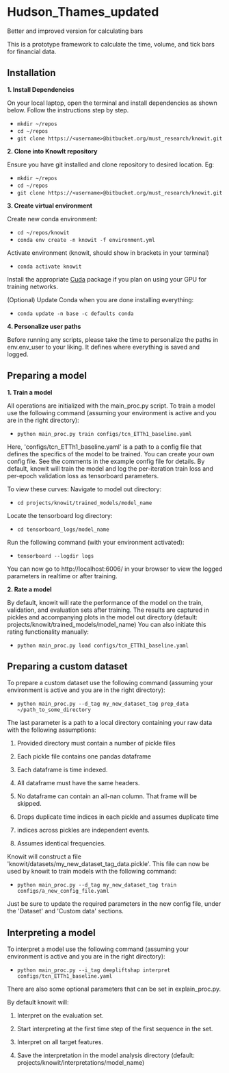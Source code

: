# Hudson_Thames_updated
Better and improved version for calculating bars

This is a prototype framework to calculate the time, volume, and tick bars for financial data.

## Installation
**1. Install Dependencies**

On your local laptop, open the terminal and install dependencies as shown below. Follow the instructions step by step.
- ```mkdir ~/repos```
- ```cd ~/repos```
- ```git clone https://<username>@bitbucket.org/must_research/knowit.git```


**2. Clone into KnowIt repository**

Ensure you have git installed and clone repository to desired location. Eg:

- ```mkdir ~/repos```
- ```cd ~/repos```
- ```git clone https://<username>@bitbucket.org/must_research/knowit.git```

**3. Create virtual environment**

Create new conda environment:

- ```cd ~/repos/knowit```
- ```conda env create -n knowit -f environment.yml```

Activate environment (knowit, should show in brackets in your terminal)

- ```conda activate knowit```

Install the appropriate [Cuda](https://pytorch.org/get-started/locally/) package if you plan on using your GPU for 
training networks.

(Optional) Update Conda when you are done installing everything:

- ```conda update -n base -c defaults conda```

**4. Personalize user paths**

Before running any scripts, please take the time to personalize the paths in env.env_user to your liking. 
It defines where everything is saved and logged.

## Preparing a model
**1. Train a model**

All operations are initialized with the main_proc.py script.
To train a model use the following command (assuming your environment is active and you are in the right directory):

- ```python main_proc.py train configs/tcn_ETTh1_baseline.yaml```

Here,  'configs/tcn_ETTh1_baseline.yaml' is a path to a config file that defines the specifics of the model to be trained.
You can create your own config file. See the comments in the example config file for details.
By default, knowit will train the model and log the per-iteration train loss and per-epoch validation loss as tensorboard parameters.

To view these curves: 
    Navigate to model out directory:
    
- ```cd projects/knowit/trained_models/model_name```

Locate the tensorboard log directory:

- ```cd tensorboard_logs/model_name```

Run the following command (with your environment activated):

- ```tensorboard --logdir logs```

You can now go to http://localhost:6006/ in your browser to view the logged parameters in realtime or after training.

**2. Rate a model**

By default, knowit will rate the performance of the model on the train, validation, and evaluation sets after training.
The results are captured in pickles and accompanying plots in the model out directory (default: projects/knowit/trained_models/model_name)
You can also initiate this rating functionality manually:

- ```python main_proc.py load configs/tcn_ETTh1_baseline.yaml```

## Preparing a custom dataset
To prepare a custom dataset use the following command (assuming your environment is active and you are in the right directory):

- ```python main_proc.py --d_tag my_new_dataset_tag prep_data ~/path_to_some_directory```

The last parameter is a path to a local directory containing your raw data with the following assumptions:

1. Provided directory must contain a number of pickle files

2. Each pickle file contains one pandas dataframe

3. Each dataframe is time indexed.

4. All dataframe must have the same headers.

5. No dataframe can contain an all-nan column. That frame will be skipped.

6. Drops duplicate time indices in each pickle and assumes duplicate time

7. indices across pickles are independent events.

8. Assumes identical frequencies.

Knowit will construct a file 'knowit/datasets/my_new_dataset_tag_data.pickle'.
This file can now be used by knowit to train models with the following command:

- ```python main_proc.py --d_tag my_new_dataset_tag train configs/a_new_config_file.yaml```

Just be sure to update the required parameters in the new config file, under the 'Dataset' and 'Custom data' sections.


## Interpreting a model

To interpret a model use the following command (assuming your environment is active and you are in the right directory):

- ```python main_proc.py --i_tag deepliftshap interpret configs/tcn_ETTh1_baseline.yaml```

There are also some optional parameters that can be set in explain_proc.py.

By default knowit will:

1. Interpret on the evaluation set.

2. Start interpreting at the first time step of the first sequence in the set.

3. Interpret on all target features.

4. Save the interpretation in the model analysis directory (default: projects/knowit/interpretations/model_name)
